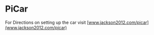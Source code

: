 # PiCar

For Directions on setting up the car visit [www.jackson2012.com/picar](www.jackson2012.com/picar)
